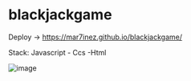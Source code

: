# blackjackgame
Deploy -> https://mar7inez.github.io/blackjackgame/


Stack: Javascript - Ccs -Html



![image](https://github.com/Mar7inez/blackjackgame/assets/89807910/1dc50fd5-299f-450c-bf69-f174c2cf66b3)
